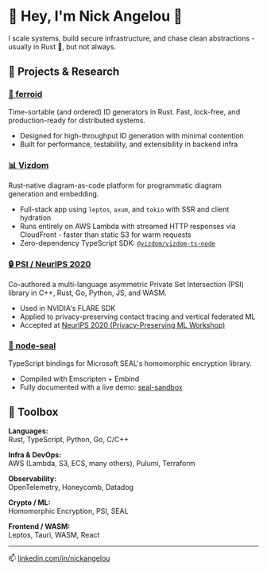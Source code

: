 # 👋 Hey, I'm Nick Angelou 🦀

I scale systems, build secure infrastructure, and chase clean abstractions -
usually in Rust 🦀, but not always.

## 🔬 Projects & Research

### [🧬 ferroid](https://github.com/s0l0ist/ferroid)

Time-sortable (and ordered) ID generators in Rust. Fast, lock-free, and production-ready for
distributed systems.

- Designed for high-throughput ID generation with minimal contention
- Built for performance, testability, and extensibility in backend infra

### [📊 Vizdom](https://vizdom.dev)

Rust-native diagram-as-code platform for programmatic diagram generation and
embedding.

- Full-stack app using `leptos`, `axum`, and `tokio` with SSR and client
  hydration
- Runs entirely on AWS Lambda with streamed HTTP responses via CloudFront -
  faster than static S3 for warm requests
- Zero-dependency TypeScript SDK:
  [`@vizdom/vizdom-ts-node`](https://www.npmjs.com/package/@vizdom/vizdom-ts-node)

### [🔒 PSI / NeurIPS 2020](https://arxiv.org/abs/2011.09350)

Co-authored a multi-language asymmetric Private Set Intersection (PSI) library
in C++, Rust, Go, Python, JS, and WASM.

- Used in NVIDIA's FLARE SDK
- Applied to privacy-preserving contact tracing and vertical federated ML
- Accepted at [NeurIPS 2020 (Privacy-Preserving ML
  Workshop)](https://arxiv.org/abs/2011.09350)

### [🔐 node-seal](https://github.com/s0l0ist/node-seal)

TypeScript bindings for Microsoft SEAL's homomorphic encryption library.

- Compiled with Emscripten + Embind
- Fully documented with a live demo:
  [seal-sandbox](https://s0l0ist.github.io/seal-sandbox)

## 🧰 Toolbox

**Languages:**  
Rust, TypeScript, Python, Go, C/C++

**Infra & DevOps:**  
AWS (Lambda, S3, ECS, many others), Pulumi, Terraform

**Observability:**  
OpenTelemetry, Honeycomb, Datadog

**Crypto / ML:**  
Homomorphic Encryption, PSI, SEAL

**Frontend / WASM:**  
Leptos, Tauri, WASM, React

---

📫 [linkedin.com/in/nickangelou](https://linkedin.com/in/nickangelou)
